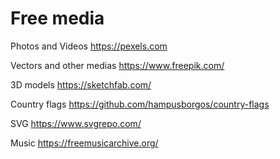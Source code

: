 # Free media

Photos and Videos https://pexels.com

Vectors and other medias https://www.freepik.com/

3D models https://sketchfab.com/

Country flags https://github.com/hampusborgos/country-flags

SVG https://www.svgrepo.com/

Music https://freemusicarchive.org/